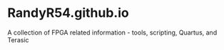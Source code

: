 # RandyR54.github.io
A collection of FPGA related information - tools, scripting, Quartus, and Terasic
